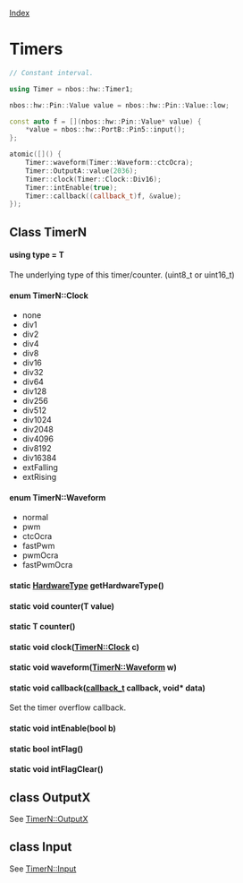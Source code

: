 [Index](../../index.hpp.md#index)

# Timers

```c++
// Constant interval.

using Timer = nbos::hw::Timer1;

nbos::hw::Pin::Value value = nbos::hw::Pin::Value::low;

const auto f = [](nbos::hw::Pin::Value* value) {
    *value = nbos::hw::PortB::Pin5::input();
};

atomic([]() {
    Timer::waveform(Timer::Waveform::ctcOcra);
    Timer::OutputA::value(2036);
    Timer::clock(Timer::Clock::Div16);
    Timer::intEnable(true);
    Timer::callback((callback_t)f, &value);
});
```

## Class TimerN

#### using type = T
The underlying type of this timer/counter. (uint8_t or uint16_t)

#### enum TimerN::Clock
* none
* div1
* div2
* div4
* div8
* div16
* div32
* div64
* div128
* div256
* div512
* div1024
* div2048
* div4096
* div8192
* div16384
* extFalling
* extRising

#### enum TimerN::Waveform
* normal
* pwm
* ctcOcra
* fastPwm
* pwmOcra
* fastPwmOcra

#### static [HardwareType](hardwaretype.hpp.md#enum-hardwaretype) getHardwareType()

#### static void counter(T value)

#### static T counter()

#### static void clock([TimerN::Clock](timer.hpp.md#enum-timernclock) c)

#### static void waveform([TimerN::Waveform](timer.hpp.md#enum-timernwaveform) w)

#### static void callback([callback_t](../type.hpp.md#using-callbackt--void-void) callback, void\* data)
Set the timer overflow callback.

#### static void intEnable(bool b)

#### static bool intFlag()

#### static void intFlagClear()

## class OutputX
See [TimerN::OutputX](output.hpp.md#class-timernoutputx)

## class Input
See [TimerN::Input](input.hpp.md#class-timerninput)

